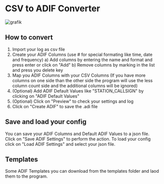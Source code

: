 # CSV to ADIF Converter

![grafik](https://github.com/Stiles96/CSV-to-ADIF-Converter/assets/51234422/66a8b38e-f8ea-4ada-8df1-91b9f3285a2c)

## How to convert
1. Import your log as csv file
2. Create your ADIF Columns (use #<format> for special formating like time, date and frequency)
   a) Add columns by entering the name and format and press enter or click on "Add"
   b) Remove columns by marking in the list and press you delete key
3. Map you ADIF Columns with your CSV Columns (If you have more columns on one side than the other side the program will use the less column count side and the additional columns will be ignored)
4. (Optional) Add ADIF Default Values like "STATION_CALLSIGN" by clicking on "ADIF Default Values"
5. (Optional) Click on "Preview" to check your settings and log
6. Click on "Create ADIF" to save the .adi file

## Save and load your config
You can save your ADIF Columns and Default ADIF Values to a json file. Click on "Save ADIF Settings" to perform the action.
To load your config click on "Load ADIF Settings" and select your json file.

## Templates
Some ADIF Templates you can download from the templates folder and laod them to the program.
